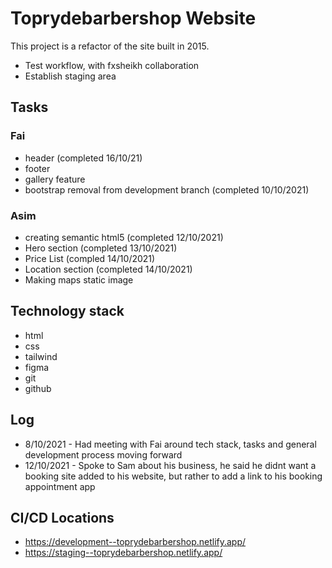 # Toprydebarbershop Website

This project is a refactor of the site built in 2015.

- Test workflow, with fxsheikh collaboration
- Establish staging area

## Tasks 

 ### Fai
  - header (completed 16/10/21)
  - footer
  - gallery feature
  - bootstrap removal from development branch (completed 10/10/2021)
  
 ### Asim
  - creating semantic html5 (completed 12/10/2021)
  - Hero section (completed 13/10/2021)
  - Price List (compled 14/10/2021)
  - Location section (completed 14/10/2021)
  - Making maps static image 

## Technology stack
  - html
  - css
  - tailwind
  - figma
  - git 
  - github

## Log

 - 8/10/2021 - Had meeting with Fai around tech stack, tasks and general development process moving forward
 - 12/10/2021 - Spoke to Sam about his business, he said he didnt want a booking site added to his website, but rather to add a link to his booking appointment app

## CI/CD Locations

 - https://development--toprydebarbershop.netlify.app/
 - https://staging--toprydebarbershop.netlify.app/
